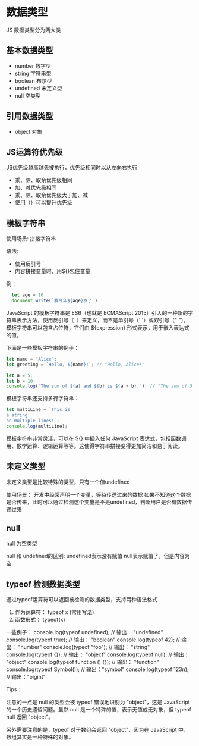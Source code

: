 # 数据类型

JS 数据类型分为两大类

## 基本数据类型

- number 数字型
- string 字符串型
- boolean 布尔型
- undefined 未定义型
- null 空类型



## 引用数据类型

- object 对象

## JS运算符优先级

JS优先级越高越先被执行，优先级相同时以从左向右执行

- 乘、除、取余优先级相同
- 加、减优先级相同
- 乘、除、取余优先级大于加、减
- 使用（）可以提升优先级


## 模板字符串

使用场景: 拼接字符串 

语法:
- 使用反引号``
- 内容拼接变量时，用${}包住变量

例：
```js
  let age = 10
  document.write(`我今年${age}岁了`)
```


JavaScript 的模板字符串是 ES6（也就是 ECMAScript 2015）引入的一种新的字符串表示方法，使用反引号（` `）来定义，而不是单引号（' '）或双引号（" "）。模板字符串可以包含占位符，它们由 ${expression} 形式表示，用于嵌入表达式的值。

下面是一些模板字符串的例子：

```javascript
let name = "Alice";
let greeting = `Hello, ${name}!`; // "Hello, Alice!"

let a = 5;
let b = 10;
console.log(`The sum of ${a} and ${b} is ${a + b}.`); // "The sum of 5 and 10 is 15."
```

模板字符串还支持多行字符串：

```javascript
let multiLine = `This is
a string
on multiple lines!`;
console.log(multiLine);
```

模板字符串非常灵活，可以在 ${} 中插入任何 JavaScript 表达式，包括函数调用、数学运算、逻辑运算等等。这使得字符串拼接变得更加简洁和易于阅读。


## 未定义类型

未定义类型是比较特殊的类型，只有一个值undefined

使用场景：
开发中经常声明一个变量，等待传送过来的数据
如果不知道这个数据是否传来，此时可以通过检测这个变量是不是undefined，判断用户是否有数据传递过来

## null

null 为空类型 


null 和 undefined的区别:
undefined表示没有赋值
null表示赋值了，但是内容为空


## typeof 检测数据类型

通过typeof运算符可以返回被检测的数据类型，支持两种语法格式
1. 作为运算符： typeof x (常用写法)
2. 函数形式： typeof(x)

一些例子：
console.log(typeof undefined); // 输出： "undefined"
console.log(typeof true); // 输出： "boolean"
console.log(typeof 42); // 输出： "number"
console.log(typeof "foo"); // 输出： "string"
console.log(typeof {}); // 输出： "object"
console.log(typeof null); // 输出： "object"
console.log(typeof function () {}); // 输出： "function"
console.log(typeof Symbol()); // 输出："symbol"
console.log(typeof 123n); // 输出："bigint"


Tips：

注意的一点是 null 的类型会被 typeof 错误地识别为 "object"，这是 JavaScript 的一个历史遗留问题。虽然 null 是一个特殊的值，表示无值或无对象，但 typeof null 返回 "object"。

另外需要注意的是，typeof 对于数组会返回 "object"，因为在 JavaScript 中，数组其实是一种特殊的对象。